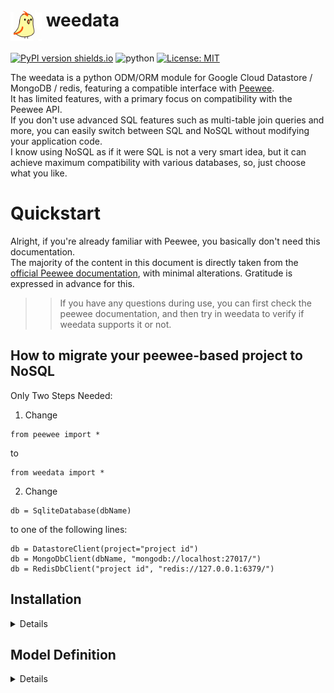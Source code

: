# <img style="vertical-align: top;" src="https://github.com/cdhigh/weedata/blob/main/logo.png?raw=true" height="50px"> weedata

[![PyPI version shields.io](https://img.shields.io/pypi/v/weedata.svg)](https://pypi.python.org/pypi/weedata/) ![python](https://img.shields.io/badge/python-3.6+-blue) [![License: MIT](https://img.shields.io/badge/License-MIT%20-blue.svg)](https://github.com/cdhigh/weedata/blob/main/LICENSE)


The weedata is a python ODM/ORM module for Google Cloud Datastore / MongoDB / redis, featuring a compatible interface with [Peewee](https://github.com/coleifer/peewee).    
It has limited features, with a primary focus on compatibility with the Peewee API.    
If you don't use advanced SQL features such as multi-table join queries and more, you can easily switch between SQL and NoSQL without modifying your application code.    
I know using NoSQL as if it were SQL is not a very smart idea, but it can achieve maximum compatibility with various databases, so, just choose what you like.    



# Quickstart
Alright, if you're already familiar with Peewee, you basically don't need this documentation.     
The majority of the content in this document is directly taken from the [official Peewee documentation](http://docs.peewee-orm.com), with minimal alterations. Gratitude is expressed in advance for this.   

  >> If you have any questions during use, you can first check the peewee documentation, and then try in weedata to verify if weedata supports it or not.




## How to migrate your peewee-based project to NoSQL
Only Two Steps Needed:

1. Change 
```
from peewee import *
```
to
```
from weedata import *
```

2. Change
```
db = SqliteDatabase(dbName)
```
to one of the following lines:
```
db = DatastoreClient(project="project id")
db = MongoDbClient(dbName, "mongodb://localhost:27017/")
db = RedisDbClient("project id", "redis://127.0.0.1:6379/")
```



## Installation
<details>

weedata supports Google Cloud Datastore and MongoDB.    
To use Google Cloud Datastore, you need to install google-cloud-datastore [optional, only install if need].   
To use MongoDB, you need to install pymongo [optional, only install if need].   

To use redis, you need to install Redis-py [optional, only install if need].   

```
pip install google-cloud-datastore
pip install pymongo
pip install weedata
pip install redis
```


### DatastoreClient
To use Google Cloud Datastore, firstly you need to create a project, set up authentication. You can refer to [Firestore in Datastore mode documentation](https://cloud.google.com/datastore/docs) or [backDatastore mode client libraries](https://cloud.google.com/datastore/docs/reference/libraries) or [Python Client for Google Cloud Datastore API](https://cloud.google.com/python/docs/reference/datastore/latest) for guidance.
```
API signature: DatastoreClient(project=None, namespace=None, credentials=None, \_http=None)
```

### MongoDbClient
weedata uses pymongo as the underlying MongoDB driver. After correctly installing the MongoDB service and pymongo, create a client following this API signature.
The parameter 'project' corresponds to the MongoDB database name, and 'host' can be passed as complete database url.
```
MongoDbClient(project, host='127.0.0.1', port=27017, username=None, password=None
```

### RedisDbClient
weedata uses redis-py as the underlying redis driver. After correctly installing the redis service and redis-py, create a client following this API signature.  
The parameter 'project' corresponds to the redis key prefix, and 'host' can be passed as complete database url, you can also choose which db to be used by passing the parameter 'db', it's range is [0-15].
```
RedisDbClient(project, host='127.0.0.1', port=6379, db=0, password=None, key_sep=':')
```

> **Important Notice:**
> Redis functions as an in-memory database. Although it includes disk persistence capabilities, this feature does not ensure complete data integrity and presents a potential risk of data loss. Prior to implementing Redis as a storage database, it is crucial to grasp pertinent knowledge and configure it appropriately, including enabling RDB (Redis Database) or AOF (Append Only File) functionality.
For example, you can add two lines in redis.conf:
```
appendonly yes
appendfsync always
```
</details>



## Model Definition
<details>

```
from weedata import *

db = DatastoreClient(project="project id")
db = MongoDbClient("project id", "mongodb://localhost:27017/")
db = RedisDbClient("project id", "redis://127.0.0.1:6379/")

class Person(Model):
    class Meta:
        database = db

    name = CharField()
    birthday = DateField()
```

The best practice is to define a base class that connects to the database, and then have other models within your application inherit from it.

```
class MyBaseModel(Model):
    class Meta:
        database = db

class Person(MyBaseModel):
    name = CharField()
    birthday = DateField()

class Message(MyBaseModel):
    context = TextField()
    read_count = IntegerField(default=0)
```



## Storing data
<details>

Let's begin by populating the database with some people. We will use the save() and create() methods to add and update people's records.

```
from datetime import date
uncle_bob = Person(name='Bob', birthday=date(1960, 1, 15))
uncle_bob.save()
```

You can also add a person by calling the create() method, which returns a model instance. The insert_many() function is a convenient method for adding many data at once:

```
grandma = Person.create(name='grandma', birthday=date(1935, 3, 1))
Person.insert_many([{'name':'Herb', 'birthday':date(1950, 5, 5)}, {'name':'Adam', 'birthday':date(1990, 9, 1)}])
```
</details>



## Counting records
<details>

You can count the number of rows in any select query:

```
Tweet.select().count()
Tweet.select().where(Tweet.id > 50).count()
```
</details>



## Updating data
<details>

To update data, modify the model instance and call save() to persist the changes.   
Here we will change Grandma's name and then save the changes in the database.    
Or you can use an update statement that supports all standard arithmetic operators:  

```
grandma.name = 'Grandma'
grandma.save()  # Update grandma's name in the database.

Person.update({Person.name: 'Grandma L.'}).where(Person.name == 'Grandma').execute() #Changing to other name
Person.update(name='Grandma').where(Person.name == 'Grandma').execute() #Changing to other name
Person.update({Person.name: 'Dear. ' + Person.name}).where(Person.birthday > date(1950, 5, 5)).execute() #Adding a title of respect before someone's name
# update statement supports: +, -, *, /, //, %, **, <<, >>, &, |, ^
```

To delete one or many instances from database:

```
herb.delete_instance()
Person.delete().where(Person.birthday < date(1950, 5, 4)).execute()
```

To remove the whole collection(MongoDb)/kind(datastore), you can use:

```
Person.drop_table()
db.drop_tables([Person, Message])
```
</details>


## Retrieving Data
<details>


### Getting single records
Let's retrieve Grandma's record from the database. To get a single record from the database, use Select.get():

```
grandma = Person.get(name = 'Grandma')
grandma = Person.get(Person.name == 'Grandma')
grandma = Person.select().where(Person.name != 'Grandma').get()
grandma = Person.select().where(Person.name == 'Grandma').first()
grandma = Person.get_or_none(Person.name == 'Grandma')
grandma = Person.get_by_id('65bda09d6efd9b1130ffccb0')
grandma = Person.select().where(Person.id == '65bda09d6efd9b1130ffccb0').first()
```

```
grandma = Person.select(Person.name, Person.birthday).where(Person.name == 'Grandma').first()
```

The code lines above return an instance of the Model. If, in some situations, you need a dictionary, you can use dicts() to return a standard Python dictionary.

```
grandma.dicts()
grandma.dicts(only=[Person.name, Person.birthday])
grandma.dicts(exclude=[Person.birthday])
grandma.dicts(remove_id=True)
```



### Lists of records
Let's list all the people in the database:

```
for person in Person.select():
    print(person.name)

for person in Person.select().where(Person.birthday <= date(1960, 1, 15)):
    print(person.name)
```



### Sorting
Let's make sure these are sorted alphabetically by adding an order_by() clause:

```
for person in Person.select().where(Person.birthday <= date(1960, 1, 15)).order_by(Person.name):
    print(person.name)

for person in Person.select().order_by(Person.birthday.desc()):
    print(person.name, person.birthday)
```



### Combining filter expressions

People whose birthday is between 1940 and 1960 (inclusive of both years):

```
d1940 = date(1940, 1, 1)
d1960 = date(1960, 1, 1)
query = Person.select().where((Person.birthday > d1940) & (Person.birthday < d1960))
for person in query:
    print(person.name, person.birthday)

#alternative methods
query = Person.select().where(Person.birthday.between(d1940, d1960))
query = Person.select().where(Person.birthday > d1940).where(Person.birthday < d1960)
query = Person.select().where((Person.birthday < d1940) | (Person.birthday > d1960))
query = Person.select().where(~((Person.birthday < d1940) | (Person.birthday > d1960)))
```
</details>


# Models and Fields
<details>

## Field types supported:
* IntegerField
* BigIntegerField
* SmallIntegerField
* FloatField
* DoubleField
* DecimalField
* CharField
* FixedCharField
* TextField
* BlobField
* UUIDField
* JSONField
* ForeignKeyField


## Reserved field names
The following names of fields reserved by the model, should be avoided for your fields:   

```_key, _id, id```


## Field initialization arguments
Parameters accepted by all field types and their default values:
* `unique = False` – create a unique index on this column.
* `index = False` – create an index on this column
* `default = None` – any value or callable to use as a default for uninitialized models
* `enforce_type = False` – determine if the new value is of a specific type.

Other parameters accepted by Peewee can be passed, weedata simply ignores them in a straightforward manner.



## Default field values
weedata can provide default values for fields when objects are created. For example to have an IntegerField default to zero rather than NULL, you could declare the field with a default value:

```
class Message(Model):
    context = TextField()
    read_count = IntegerField(default=0)
```

In some instances it may make sense for the default value to be dynamic. A common scenario is using the current date and time. weedata allows you to specify a function in these cases, whose return value will be used when the object is created. Note we only provide the function, we do not actually call it:

```
class Message(Model):
    context = TextField()
    timestamp = DateTimeField(default=datetime.datetime.now)
```

Note:
If you are using a field that accepts a mutable type (list, dict, etc), and would like to provide a default, it is a good idea to wrap your default value in a simple function so that multiple model instances are not sharing a reference to the same underlying object:

```
def house_defaults():
    return {'beds': 0, 'baths': 0}

class House(Model):
    number = TextField()
    street = TextField()
    attributes = JSONField(default=house_defaults)
```



## Creating a custom field
It is easy to add support for custom field types in weedata. In this example we will create a StringyBooleanField.

```
class StringyBooleanField(Field):
    def db_value(self, value): #The return value will be stored in database
        return "True" if value else "False"

    def python_value(self, value): #The return value will be used in python app code
        return value == "True"
```



## Model options and table metadata
In order not to pollute the model namespace, model-specific configuration is placed in a special class called Meta (a convention borrowed from the django framework):

```
db = MongoDbClient("project id", "mongodb://localhost:27017/")

class Person(Model):
    name = CharField()
    birthday = DateField()

    class Meta:
        database = db
```

Once the class is defined, you should not access ModelClass.Meta, but instead use ModelClass.\_meta:

```
Person.Meta
Traceback (most recent call last):
  File "<stdin>", line 1, in <module>
AttributeError: type object 'Person' has no attribute 'Meta'

Person._meta
<weedata.ModelOptions object at 0x7f51a2f03790>
```

The ModelOptions class implements several methods which may be of use for retrieving model metadata.

```
Person._meta.fields
Person._meta.client
```
Now, the ModelOptions accepts two parameters:
* database: Indicating the backend database client instance to be used, if not set, you can call `Model.bind()` at run time.
* primary_key: Optional, the name of the primary key at the underlying level of each database is different. For Datastore, it's called "key", for MongoDB, it's "\_id", To ensure compatibility with SQL and simplify application code, weedata automatically adds a primary key named 'id' with a string type. This primary key is only an application-level attribute variable and will not be saved to the underlying database.
If this name conflicts with your application, you can use the "primary_key" attribute to modify it, for example:

```
class Meta
    database = db
    primary_key = 'id_'
```
</details>

# Querying
<details>

## Selecting a single record

```
User.get_by_id('65bda09d6efd9b1130ffccb0')
User.get(User.username == 'Charlie')
User.select().where(User.username.in_(['Charlie', 'Adam'])).order_by(User.birthday.desc()).get()
```


## Filtering records
You can filter for particular records using normal python operators. weedata supports a wide variety of query operators.


### Query operators
The following types of comparisons are supported by weedata:

| Comparison     | Meaning                         |
|----------------|---------------------------------|
| ==             | x equals y                      |
| !=             | x is not equal to y             |
| <              | x is less than y                |
| <=             | x is less than or equal to y    |
| >              | x is greater than y             |
| >=             | x is greater than or equal to y |
| .in_(list)     | IN lookup                       |
| .not_in(list)  | NOT IN lookup.                  |
| &              | logical AND                     |
| \|             | logical OR                      |
| ~              | logical NOT (mongodb only)      |




### Some extra examples

```
user = User.select().where(User.name == 'python').get()
user = User.select().where(User.name == 'python').first()
user = User.select().where(User.name.in_(['python', 'cobra'])).first()
user = User.select().where(User.name.not_in(['python', 'cobra'])).first()
users = User.select(User.name, User.score).where(User.name == 'python').execute()
users = User.select().where(User.birthdate.between(datetime.datetime(2024,1,1), datetime.datetime(2024,2,1))).execute()
user = User.select().where((User.name != 'python') & (User.name != 'cobra')).first()
user = User.select().where(User.name != 'python').where(User.name != 'cobra').first()
user = User.select().order_by(User.birthdate.desc(), User.score).limit(10).execute()
user = User.select().where((User.name == 'python') | (User.name == 'cobra'))

User.update({User.score: User.att_days + (User.evaluation * 2)}).where(User.age < 10).execute()

User.replace(name='python', score=100, birthdate=datetime.datetime(2024,1,1)).execute()

```
</details>


# Changelog  
<details>

* v0.2.0 (unreleased yet)
1. supports Redis
2. supports ForeignKeyField
3. Add Model.replace() and Model.get_or_create() method
4. [MongoDB] Auto create index when field with attr index=True or unique=True
5. fix DoesNotExist not found error

* v0.1.0
Initial version

</details>
